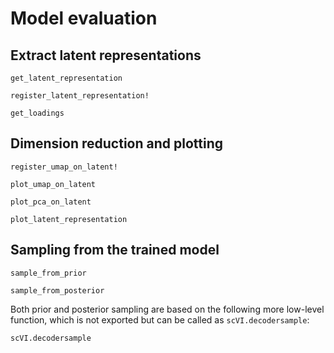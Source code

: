 # Model evaluation 

## Extract latent representations

```@docs
get_latent_representation
```

```@docs
register_latent_representation!
```

```@docs
get_loadings
```

## Dimension reduction and plotting

```@docs
register_umap_on_latent!
```

```@docs
plot_umap_on_latent
```

```@docs
plot_pca_on_latent
```

```@docs
plot_latent_representation
```

## Sampling from the trained model 

```@docs
sample_from_prior
```

```@docs
sample_from_posterior
```

Both prior and posterior sampling are based on the following more low-level function, which is not exported but can be called as `scVI.decodersample`:

```@docs
scVI.decodersample
```
